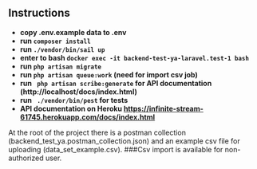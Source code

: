 ## Instructions
- **copy .env.example data to .env**
- **run `composer install`**
- **run `./vendor/bin/sail up`**
- **enter to bash `docker exec -it backend-test-ya-laravel.test-1 bash`**
- **run `php artisan migrate`**
- **run `php artisan queue:work` (need for import csv job)**
- **run ` php artisan scribe:generate` for API documentation (http://localhost/docs/index.html)**
- **run ` ./vendor/bin/pest` for tests**
- **API documentation on Heroku https://infinite-stream-61745.herokuapp.com/docs/index.html**

At the root of the project there is a postman collection (backend_test_ya.postman_collection.json) and an example csv file for uploading (data_set_example.csv).
###Csv import is available for non-authorized user.
